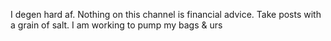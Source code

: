 I degen hard af. Nothing on this channel is financial advice. Take posts with a grain of salt. I am working to pump my bags & urs
